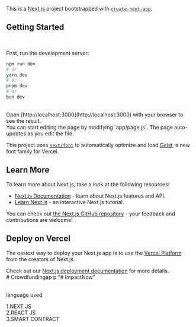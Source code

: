 This is a [Next.js](https://nextjs.org) project bootstrapped with [`create-next-app`](https://nextjs.org/docs/app/api-reference/cli/create-next-app).
<br>

## Getting Started
<br>

First, run the development server:
<br>
```bash
npm run dev
# or
yarn dev
# or
pnpm dev
# or
bun dev
```
<br>
Open [http://localhost:3000](http://localhost:3000) with your browser to see the result.
<br>
You can start editing the page by modifying `app/page.js`. The page auto-updates as you edit the file.
<br>

This project uses [`next/font`](https://nextjs.org/docs/app/building-your-application/optimizing/fonts) to automatically optimize and load [Geist](https://vercel.com/font), a new font family for Vercel.
<br>

## Learn More

To learn more about Next.js, take a look at the following resources:

- [Next.js Documentation](https://nextjs.org/docs) - learn about Next.js features and API.<br>
- [Learn Next.js](https://nextjs.org/learn) - an interactive Next.js tutorial.<br>

You can check out [the Next.js GitHub repository](https://github.com/vercel/next.js) - your feedback and contributions are welcome!<br>

## Deploy on Vercel<br>

The easiest way to deploy your Next.js app is to use the [Vercel Platform](https://vercel.com/new?utm_medium=default-template&filter=next.js&utm_source=create-next-app&utm_campaign=create-next-app-readme) from the creators of Next.js.<br>

Check out our [Next.js deployment documentation](https://nextjs.org/docs/app/building-your-application/deploying) for more details.<br>
#   C r o w d f u n d i n g  a p p 
 
 "# ImpactNow" <br>


<br>
language used <br>

1.NEXT JS <br>
2.REACT JS  <br>
3.SMART CONTRACT<br>
